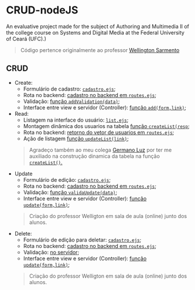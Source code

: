 # CRUD-nodeJS
An evaluative project made for the subject of Authoring and Multimedia II of the college course on Systems and Digital Media at the Federal University of Ceará (UFC).)

> Código pertence originalmente ao professor [Wellington Sarmento](https://github.com/wwagner33)

## CRUD
* Create:
  * Formulário de cadastro: [`cadastro.ejs`](https://github.com/VaneskaSousa/CRUD-nodeJS/blob/865548e8e5ee303d1888eb685a7fa63e4cedc2a7/views/pages/cadastro.ejs#L80);
  * Rota no backend: [cadastro no backend em `routes.ejs`](https://github.com/VaneskaSousa/CRUD-nodeJS/blob/865548e8e5ee303d1888eb685a7fa63e4cedc2a7/routes.js#L112);
  * Validação: [função `addValidation(data)`](https://github.com/VaneskaSousa/CRUD-nodeJS/blob/865548e8e5ee303d1888eb685a7fa63e4cedc2a7/public/script.js#L31);
  * Interface entre view e servidor (Controller): [função `add(form,link)`](https://github.com/VaneskaSousa/CRUD-nodeJS/blob/865548e8e5ee303d1888eb685a7fa63e4cedc2a7/public/script.js#L296);
* Read:
  * Listagem na interface do usuário: [`list.ejs`](https://github.com/VaneskaSousa/CRUD-nodeJS/blob/865548e8e5ee303d1888eb685a7fa63e4cedc2a7/views/pages/list.ejs#L19);
  * Montagem dinâmica dos usuarios na tabela [função `createList(resp`](https://github.com/VaneskaSousa/CRUD-nodeJS/blob/865548e8e5ee303d1888eb685a7fa63e4cedc2a7/public/script.js#L375);
  * Rota no backend: [retorno do vetor de usuarios em `routes.ejs`](https://github.com/VaneskaSousa/CRUD-nodeJS/blob/865548e8e5ee303d1888eb685a7fa63e4cedc2a7/routes.js#L135);
  * Ação de listagem [função `updateList(link)`](https://github.com/VaneskaSousa/CRUD-nodeJS/blob/865548e8e5ee303d1888eb685a7fa63e4cedc2a7/public/script.js#L334);
  > Agradeço também ao meu colega [Germano Luz](https://github.com/germanoluz) por ter me auxiliado na construção dinamica da tabela na função [`createList()`.](https://github.com/VaneskaSousa/CRUD-nodeJS/blob/865548e8e5ee303d1888eb685a7fa63e4cedc2a7/public/script.js#L375)
* Update
  * Formulário de edição: [`cadastro.ejs`](https://github.com/VaneskaSousa/CRUD-nodeJS/blob/865548e8e5ee303d1888eb685a7fa63e4cedc2a7/views/pages/cadastro.ejs#L5);
  * Rota no backend: [cadastro no backend em `routes.ejs`](https://github.com/VaneskaSousa/CRUD-nodeJS/blob/865548e8e5ee303d1888eb685a7fa63e4cedc2a7/routes.js#L100);
  * Validação: [função `validaUpdate(data)`](https://github.com/VaneskaSousa/CRUD-nodeJS/blob/865548e8e5ee303d1888eb685a7fa63e4cedc2a7/public/script.js#L6);
  * Interface entre view e servidor (Controller): [função `update(form,link)`](https://github.com/VaneskaSousa/CRUD-nodeJS/blob/865548e8e5ee303d1888eb685a7fa63e4cedc2a7/public/script.js#L80);
  > Criação do professor Welligton em sala de aula (online) junto dos alunos.
* Delete:
  * Formulário de edição para deletar: [`cadastro.ejs`](https://github.com/VaneskaSousa/CRUD-nodeJS/blob/865548e8e5ee303d1888eb685a7fa63e4cedc2a7/views/pages/cadastro.ejs#L5);
  * Rota no backend: [cadastro no backend em `routes.ejs`](https://github.com/VaneskaSousa/CRUD-nodeJS/blob/865548e8e5ee303d1888eb685a7fa63e4cedc2a7/routes.js#L44);
  * Validação: [no servidor](https://github.com/VaneskaSousa/CRUD-nodeJS/blob/865548e8e5ee303d1888eb685a7fa63e4cedc2a7/routes.js#L48);
  * Interface entre view e servidor (Controller): [função `update(form,link)`](https://github.com/VaneskaSousa/CRUD-nodeJS/blob/865548e8e5ee303d1888eb685a7fa63e4cedc2a7/public/script.js#L80);
  > Criação do professor Welligton em sala de aula (online) junto dos alunos.

